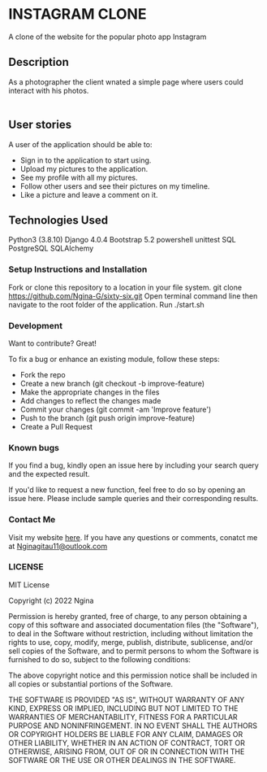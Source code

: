 # INSTAGRAM CLONE
A clone of the website for the popular photo app Instagram
## Description
<!-- <img src='readmee-img.png'> -->
As a photographer the client wnated a simple page where users could interact with his photos.   
<br/>
<!-- 
<a href="https://nownewswebapplication.herokuapp.com/">Click to View</a> -->

## User stories
A user of the application should be able to:
<ul>
<li>Sign in to the application to start using.</li>
<li>Upload my pictures to the application.</li>
<li>See my profile with all my pictures.</li>
<li>Follow other users and see their pictures on my timeline.</li>
<li>Like a picture and leave a comment on it.</li>
</ul>

## Technologies Used
Python3 (3.8.10)
Django 4.0.4
Bootstrap 5.2
powershell
unittest
SQL 
PostgreSQL
SQLAlchemy

### Setup Instructions and Installation
Fork or clone this repository to a location in your file system. git clone https://github.com/Ngina-G/sixty-six.git
Open terminal command line then navigate to the root folder of the application.
Run ./start.sh


### Development
Want to contribute? Great!

To fix a bug or enhance an existing module, follow these steps:
<ul>
<li>Fork the repo</li>
<li>Create a new branch (git checkout -b improve-feature)</li>
<li>Make the appropriate changes in the files</li>
<li>Add changes to reflect the changes made</li>
<li>Commit your changes (git commit -am 'Improve feature')</li>
<li>Push to the branch (git push origin improve-feature)</li>
<li>Create a Pull Request</li>
</ul>

### Known bugs
If you find a bug, kindly open an issue here by including your search query and the expected result.

If you'd like to request a new function, feel free to do so by opening an issue here. Please include sample queries and their corresponding results.


### Contact Me
Visit my website [here](https://www.nginagitau.com/).
If you have any questions or comments, 
conatct me at Nginagitau11@outlook.com

### LICENSE 
MIT License

Copyright (c) 2022 Ngina

Permission is hereby granted, free of charge, to any person obtaining a copy
of this software and associated documentation files (the "Software"), to deal
in the Software without restriction, including without limitation the rights
to use, copy, modify, merge, publish, distribute, sublicense, and/or sell
copies of the Software, and to permit persons to whom the Software is
furnished to do so, subject to the following conditions:

The above copyright notice and this permission notice shall be included in all
copies or substantial portions of the Software.

THE SOFTWARE IS PROVIDED "AS IS", WITHOUT WARRANTY OF ANY KIND, EXPRESS OR
IMPLIED, INCLUDING BUT NOT LIMITED TO THE WARRANTIES OF MERCHANTABILITY,
FITNESS FOR A PARTICULAR PURPOSE AND NONINFRINGEMENT. IN NO EVENT SHALL THE
AUTHORS OR COPYRIGHT HOLDERS BE LIABLE FOR ANY CLAIM, DAMAGES OR OTHER
LIABILITY, WHETHER IN AN ACTION OF CONTRACT, TORT OR OTHERWISE, ARISING FROM,
OUT OF OR IN CONNECTION WITH THE SOFTWARE OR THE USE OR OTHER DEALINGS IN THE
SOFTWARE.


